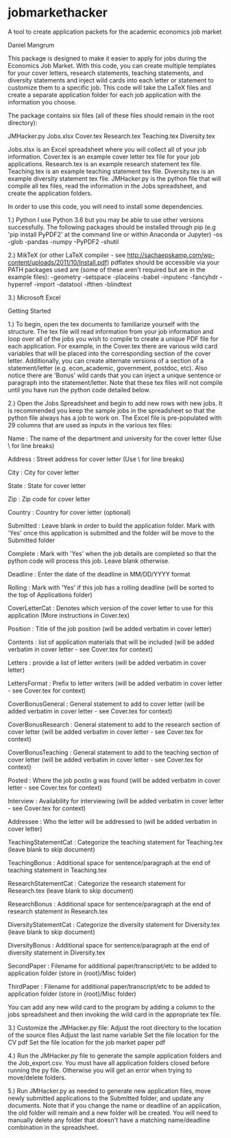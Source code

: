 # jobmarkethacker
 A tool to create application packets for the academic economics job market


Daniel Mangrum



This package is designed to make it easier to apply for jobs during the Economics Job Market. With this code, you can create multiple templates for your cover letters, research statements, teaching statements, and diversity statements and inject wild cards into each letter or statement to customize them to a specific job. This code will take the LaTeX files and create a separate application folder for each job application with the information you choose. 

The package contains six files (all of these files should remain in the root directory):

JMHacker.py
Jobs.xlsx
Cover.tex
Research.tex
Teaching.tex
Diversity.tex

Jobs.xlsx is an Excel spreadsheet where you will collect all of your job information.
Cover.tex is an example cover letter tex file for your job applications.
Research.tex is an example research statement tex file.
Teaching.tex is an example teaching statement tex file.
Diversity.tex is an example diversity statement tex file.
JMHacker.py is the python file that will compile all tex files, read the information in the Jobs spreadsheet, and create the application folders.

In order to use this code, you will need to install some dependencies.

1.) Python 
	I use Python 3.6 but you may be able to use other versions successfully. The following packages should be installed through pip (e.g 'pip install PyPDF2' at the command line or within Anaconda or Jupyter)
		-os
		-glob
		-pandas 
		-numpy
		-PyPDF2
		-shutil

2.) MikTeX (or other LaTeX compiler - see http://sachaepskamp.com/wp-content/uploads/2011/10/Install.pdf)
	pdflatex should be accessible via your PATH
	packages used are (some of these aren't required but are in the example files):
		-geometry
		-setspace
		-placeins
		-babel
		-inputenc
		-fancyhdr
		-hyperref
		-import
		-datatool
		-ifthen
		-blindtext

3.) Microsoft Excel


Getting Started


1.) To begin, open the tex documents to familiarize yourself with the structure. The tex file will read information from your job information and loop over all of the jobs you wish to compile to create a unique PDF file for each application. For example, in the Cover.tex there are various wild card variables that will be placed into the corresponding section of the cover letter. Additionally, you can create alternate versions of a section of a statement/letter (e.g. econ_academic, government, postdoc, etc). Also notice there are 'Bonus' wild cards that you can inject a unique sentence or paragraph into the statement/letter. Note that these tex files will not compile until you have run the python code detailed below.

2.) Open the Jobs Spreadsheet and begin to add new rows with new jobs. It is recommended you keep the sample jobs in the spreadsheet so that the python file always has a job to work on. The Excel file is pre-populated with 29 columns that are used as inputs in the various tex files:

Name : The name of the department and university for the cover letter (Use \\ for line breaks)

Address : Street address for cover letter (Use \\ for line breaks)

City : City for cover letter

State : State for cover letter

Zip : Zip code for cover letter 

Country : Country for cover letter (optional)

Submitted : Leave blank in order to build the application folder. Mark with 'Yes' once this application is submitted and the folder will be move to the Submitted folder

Complete : Mark with 'Yes' when the job details are completed so that the python code will process this job. Leave blank otherwise.

Deadline : Enter the date of the deadline in MM/DD/YYYY format 

Rolling : Mark with 'Yes' if this job has a rolling deadline (will be sorted to the top of Applications folder)

CoverLetterCat : Denotes which version of the cover letter to use for this application (More instructions in Cover.tex)

Position : Title of the job position (will be added verbatim in cover letter)

Contents : list of application materials that will be included (will be added verbatim in cover letter - see Cover.tex for context)

Letters : provide a list of letter writers (will be added verbatim in cover letter)

LettersFormat : Prefix to letter writers (will be added verbatim in cover letter - see Cover.tex for context)

CoverBonusGeneral : General statement to add to cover letter (will be added verbatim in cover letter - see Cover.tex for context)

CoverBonusResearch : General statement to add to the research section of cover letter (will be added verbatim in cover letter - see Cover.tex for context)

CoverBonusTeaching : General statement to add to the teaching section of cover letter (will be added verbatim in cover letter - see Cover.tex for context)

Posted : Where the job postin g was found (will be added verbatim in cover letter - see Cover.tex for context)

Interview : Availability for interviewing (will be added verbatim in cover letter - see Cover.tex for context)

Addressee : Who the letter will be addressed to (will be added verbatim in cover letter)

TeachingStatementCat : Categorize the teaching statement for Teaching.tex (leave blank to skip document)

TeachingBonus : Additional space for sentence/paragraph at the end of teaching statement in Teaching.tex

ResearchStatementCat : Categorize the research statement for Research.tex (leave blank to skip document)

ResearchBonus : Additional space for sentence/paragraph at the end of research statement in Research.tex

DiversityStatementCat : Categorize the diversity statement for Diversity.tex (leave blank to skip document)

DiversityBonus : Additional space for sentence/paragraph at the end of diversity statement in Diversity.tex

SecondPaper : Filename for additional paper/transcript/etc to be added to application folder (store in {root}/Misc folder)

ThirdPaper : Filename for additional paper/transcript/etc to be added to application folder (store in {root}/Misc folder)

You can add any new wild card to the program by adding a column to the jobs spreadsheet and then invoking the wild card in the appropriate tex file.


3.) Customize the JMHacker.py file:
	Adjust the root directory to the location of the source files
	Adjust the last name variable
	Set the file location for the CV pdf
	Set the file location for the job market paper pdf

4.) Run the JMHacker.py file to generate the sample application folders and the Job_export.csv. You must have all application folders closed before running the py file. Otherwise you will get an error when trying to move/delete folders.



5.) Run JMHacker.py as needed to generate new application files, move newly submitted applications to the Submitted folder, and update any documents. Note that if you change the name or deadline of an application, the old folder will remain and a new folder will be created. You will need to manually delete any folder that doesn't have a matching name/deadline combination in the spreadsheet.


